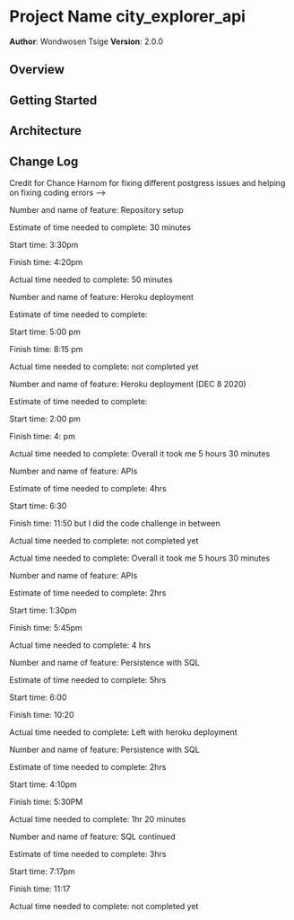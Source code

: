 # Project Name city_explorer_api

**Author**: Wondwosen Tsige
**Version**: 2.0.0

## Overview
<!-- Provide a high level overview of what this application is and why you are building it, beyond the fact that it's an assignment for this class. (i.e. What's your problem domain?) -->

## Getting Started
<!-- What are the steps that a user must take in order to build this app on their own machine and get it running? -->

## Architecture
<!-- Provide a detailed description of the application design. What technologies (languages, libraries, etc) you're using, and any other relevant design information. -->

## Change Log
<!-- Use this area to document the iterative changes made to your application as each feature is successfully implemented. Use time stamps. Here's an examples:

01-01-2001 4:59pm - Application now has a fully-functional express server, with a GET route for the location resource.

## Credits and Collaborations
<!-- Give credit (and a link) to other people or resources that helped you build this application. -->

Credit for Chance Harnom for fixing different postgress issues and helping on fixing coding errors
-->

Number and name of feature: Repository setup

Estimate of time needed to complete: 30 minutes

Start time: 3:30pm

Finish time: 4:20pm

Actual time needed to complete: 50 minutes



Number and name of feature: Heroku deployment

Estimate of time needed to complete: 

Start time: 5:00 pm

Finish time: 8:15 pm

Actual time needed to complete: not completed yet


Number and name of feature: Heroku deployment (DEC 8 2020)

Estimate of time needed to complete: 

Start time: 2:00 pm

Finish time: 4: pm

Actual time needed to complete: Overall it took me 5 hours 30 minutes


Number and name of feature: APIs

Estimate of time needed to complete: 4hrs

Start time: 6:30

Finish time: 11:50 but I did the code challenge in between

Actual time needed to complete: not completed yet


Actual time needed to complete: Overall it took me 5 hours 30 minutes


Number and name of feature: APIs

Estimate of time needed to complete: 2hrs

Start time: 1:30pm

Finish time: 5:45pm

Actual time needed to complete: 4 hrs



Number and name of feature: Persistence with SQL

Estimate of time needed to complete: 5hrs

Start time: 6:00

Finish time: 10:20

Actual time needed to complete: Left with heroku deployment


Number and name of feature: Persistence with SQL

Estimate of time needed to complete: 2hrs

Start time: 4:10pm

Finish time: 5:30PM

Actual time needed to complete: 1hr 20 minutes


Number and name of feature: SQL continued

Estimate of time needed to complete: 3hrs

Start time: 7:17pm

Finish time: 11:17

Actual time needed to complete: not completed yet